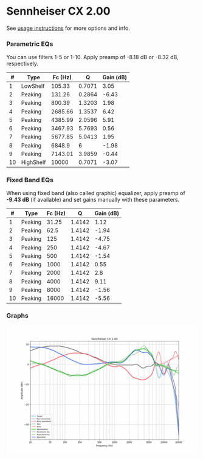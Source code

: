 # Sennheiser CX 2.00
See [usage instructions](https://github.com/jaakkopasanen/AutoEq#usage) for more options and info.

### Parametric EQs
You can use filters 1-5 or 1-10. Apply preamp of -8.18 dB or -8.32 dB, respectively.

|   # | Type      |   Fc (Hz) |      Q |   Gain (dB) |
|-----|-----------|-----------|--------|-------------|
|   1 | LowShelf  |    105.33 | 0.7071 |        3.05 |
|   2 | Peaking   |    131.26 | 0.2864 |       -6.43 |
|   3 | Peaking   |    800.39 | 1.3203 |        1.98 |
|   4 | Peaking   |   2685.66 | 1.3537 |        6.42 |
|   5 | Peaking   |   4385.99 | 2.0596 |        5.91 |
|   6 | Peaking   |   3467.93 | 5.7693 |        0.56 |
|   7 | Peaking   |   5677.85 | 5.0413 |        1.95 |
|   8 | Peaking   |   6848.9  | 6      |       -1.98 |
|   9 | Peaking   |   7143.01 | 3.9859 |       -0.44 |
|  10 | HighShelf |  10000    | 0.7071 |       -3.07 |

### Fixed Band EQs
When using fixed band (also called graphic) equalizer, apply preamp of **-9.43 dB** (if available) and set gains manually with these parameters.

|   # | Type    |   Fc (Hz) |      Q |   Gain (dB) |
|-----|---------|-----------|--------|-------------|
|   1 | Peaking |     31.25 | 1.4142 |        1.12 |
|   2 | Peaking |     62.5  | 1.4142 |       -1.94 |
|   3 | Peaking |    125    | 1.4142 |       -4.75 |
|   4 | Peaking |    250    | 1.4142 |       -4.67 |
|   5 | Peaking |    500    | 1.4142 |       -1.54 |
|   6 | Peaking |   1000    | 1.4142 |        0.55 |
|   7 | Peaking |   2000    | 1.4142 |        2.8  |
|   8 | Peaking |   4000    | 1.4142 |        9.11 |
|   9 | Peaking |   8000    | 1.4142 |       -1.56 |
|  10 | Peaking |  16000    | 1.4142 |       -5.56 |

### Graphs
![](./Sennheiser%20CX%202.00.png)
